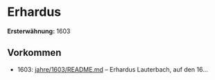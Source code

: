 # Erhardus

**Ersterwähnung:** 1603

## Vorkommen
- 1603: [jahre/1603/README.md](../jahre/1603/README.md) – Erhardus Lauterbach, auf den 16...
